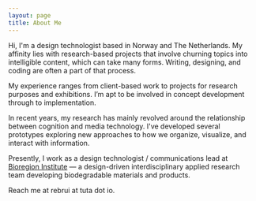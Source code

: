 ```yaml
---
layout: page
title: About Me
---
```


Hi, I'm a design technologist based in Norway and The Netherlands. My affinity lies with research-based projects that involve churning topics into intelligible content, which can take many forms. Writing, designing, and coding are often a part of that process.

<!-- Writing is an activity through which I think, and designing is how ideas take shape. I see coding not only as a means for creative output but as a form of practical engagement through which theoretical understanding can emerge. -->

My experience ranges from client-based work to projects for research purposes and exhibitions. I’m apt to be involved in concept development through to implementation.

In recent years, my research has mainly revolved around the relationship between cognition and media technology. I've developed several prototypes exploring new approaches to how we organize, visualize, and interact with information.

Presently, I work as a design technologist / communications lead at [Bioregion Institute](https://bioregion.institute/) — a design-driven interdisciplinary applied research team developing biodegradable materials and products.

Reach me at rebrui at tuta dot io.

<!-- <div style="padding:56.25% 0 0 0;position:relative;"><iframe src="https://player.vimeo.com/video/191818024?h=ce3cfce55b" style="position:absolute;top:0;left:0;width:100%;height:100%;" frameborder="0" allow="autoplay; fullscreen; picture-in-picture" allowfullscreen></iframe></div><script src="https://player.vimeo.com/api/player.js"></script> -->
